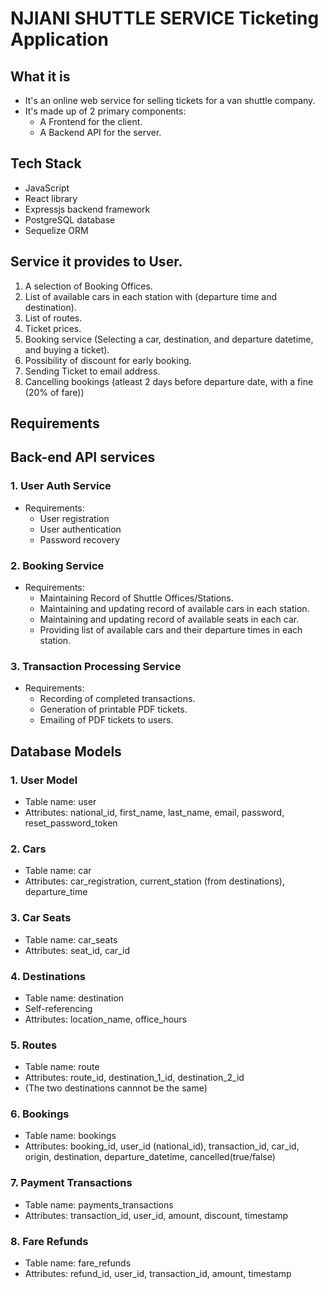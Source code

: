 
# NJIANI SHUTTLE SERVICE Ticketing Application

## What it is
- It's an online web service for selling tickets for a van shuttle company.
- It's made up of 2 primary components:
    * A Frontend for the client.
    * A Backend API for the server.

## Tech Stack
* JavaScript
* React library
* Expressjs backend framework
* PostgreSQL database
* Sequelize ORM


## Service it provides to User.
1. A selection of Booking Offices. 
2. List of available cars in each station with (departure time and destination).
3. List of routes.
4. Ticket prices.
5. Booking service (Selecting a car, destination, and departure datetime, and buying a ticket).
6. Possibility of discount for early booking.
7. Sending Ticket to email address.
8. Cancelling bookings (atleast 2 days before departure date, with a fine (20% of fare))


## Requirements

## Back-end API services

### 1. User Auth Service
- Requirements:
    * User registration
    * User authentication
    * Password recovery

### 2. Booking Service
- Requirements:
    * Maintaining Record of Shuttle Offices/Stations.
    * Maintaining and updating record of available cars in each station.
    * Maintaining and updating record of available seats in each car.
    * Providing list of available cars and their departure times in each station.

### 3. Transaction Processing Service
- Requirements:
    * Recording of completed transactions.
    * Generation of printable PDF tickets.
    * Emailing of PDF tickets to users.

## Database Models

### 1. User Model
- Table name: user
- Attributes: national_id, first_name, last_name, email, password, reset_password_token

### 2. Cars
- Table name: car
- Attributes: car_registration, current_station (from destinations), departure_time

### 3. Car Seats
- Table name: car_seats
- Attributes: seat_id, car_id

### 4. Destinations
- Table name: destination 
- Self-referencing
- Attributes: location_name, office_hours

### 5. Routes
- Table name: route
- Attributes: route_id, destination_1_id, destination_2_id
- (The two destinations cannnot be the same)

### 6. Bookings
- Table name: bookings
- Attributes: booking_id, user_id (national_id), transaction_id, car_id, origin, destination, departure_datetime, cancelled(true/false)

### 7. Payment Transactions
- Table name: payments_transactions
- Attributes: transaction_id, user_id, amount, discount, timestamp

### 8. Fare Refunds 
- Table name: fare_refunds
- Attributes: refund_id, user_id, transaction_id, amount, timestamp
